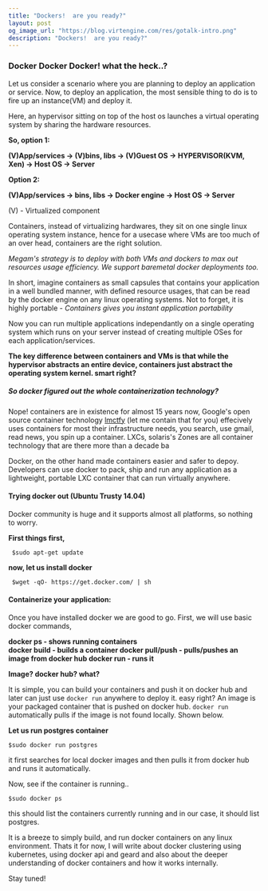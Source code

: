 ```yaml
---
title: "Dockers!  are you ready?"
layout: post
og_image_url: "https://blog.virtengine.com/res/gotalk-intro.png"
description: "Dockers!  are you ready?"
---
```


### Docker Docker Docker! what the heck..?

Let us consider a scenario where you are planning to deploy an application or service. Now, to deploy an application, the most sensible thing to do is to fire up an instance(VM) and deploy it.

Here, an hypervisor sitting on top of the host os launches a virtual operating system by sharing the hardware resources.

<b>So, option 1:</b>

<b>(V)App/services -> (V)bins, libs -> (V)Guest OS -> HYPERVISOR(KVM, Xen) -> Host OS -> Server


<b>Option 2:</b>

(V)App/services -> bins, libs -> Docker engine -> Host OS -> Server</b>

(V) - Virtualized component

Containers, instead of virtualizing hardwares, they sit on one single linux operating system instance, hence for a usecase where VMs are too much of an over head, containers are the right solution.

*Megam's strategy is to deploy with both VMs and dockers to max out resources usage efficiency. We support baremetal docker deployments too.*

In short, imagine containers as small capsules that contains your application in a well bundled manner, with defined resource usages, that can be read by the docker engine on any linux operating systems. Not to forget, it is highly portable - *Containers gives you instant application portability*

Now you can run multiple applications independantly on a single operating system which runs on your server instead of creating multiple OSes for each application/services.

**The key difference between containers and VMs is that while the hypervisor abstracts an entire device, containers just abstract the operating system kernel. smart right?**


##### So docker figured out the whole containerization technology?

Nope! containers are in existence for almost  15 years now, Google's open source container technology [lmctfy](https://github.com/google/lmctfy) (let me contain that for you) effecively uses containers for most their infrastructure needs, you search, use gmail, read news, you spin up a container. LXCs, solaris's Zones are all container technology that are there more than a decade ba

Docker, on the other hand made containers easier and safer to depoy. Developers can use docker to pack, ship and run any application as a lightweight, portable  LXC container that can run virtually anywhere.

#### Trying docker out (Ubuntu Trusty 14.04)

Docker community is huge and it supports almost all platforms, so nothing to worry.

**First things first,**

     $sudo apt-get update

**now, let us install docker**

     $wget -qO- https://get.docker.com/ | sh


#### Containerize your application:

Once you have installed docker we are good to go. First, we will use basic docker commands,

**docker ps - shows running containers <br>
docker build - builds a container
docker pull/push - pulls/pushes an image from docker hub
docker run - runs it**



**Image? docker hub? what?**

It is simple, you can build your containers and push it on docker hub and later can just use `docker run` anywhere to deploy it. easy right?
An image is your packaged container that is pushed on docker hub. `docker run` automatically pulls if the image is not found locally. Shown below.


**Let us run postgres container**

    $sudo docker run postgres

it first searches for local docker images and then pulls it from docker hub and runs it automatically.

Now, see if the container is running..

    $sudo docker ps

this should list the containers currently running and in our case, it should list postgres.


It is a breeze to simply build, and run docker containers on any linux environment. Thats it for now, I will write about docker clustering using kubernetes, using docker api and geard and also about the deeper understanding of docker containers and how it works internally.

Stay tuned!
